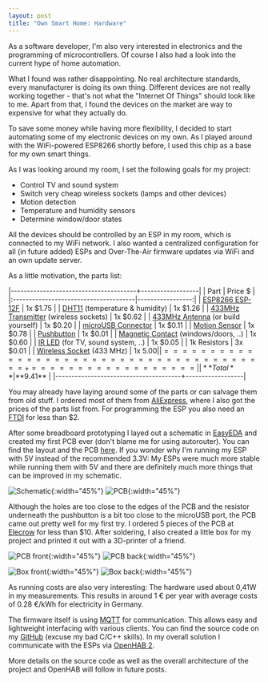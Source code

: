 ```yaml
---
layout: post
title: "Own Smart Home: Hardware"
---
```


As a software developer, I'm also very interested in electronics and the programming of microcontrollers. Of course I also had a look into the current hype of home automation.

What I found was rather disappointing. No real architecture standards, every manufacturer is doing its own thing. Different devices are not really working together - that's not what the "Internet Of Things" should look like to me. Apart from that, I found the devices on the market are way to expensive for what they actually do.

To save some money while having more flexibility, I decided to start automating some of my electronic devices on my own. As I played around with the WiFi-powered ESP8266 shortly before, I used this chip as a base for my own smart things.

As I was looking around my room, I set the following goals for my project:

- Control TV and sound system
- Switch very cheap wireless sockets (lamps and other devices)
- Motion detection
- Temperature and humidity sensors
- Determine window/door states

All the devices should be controlled by an ESP in my room, which is connected to my WiFi network. I also wanted a centralized configuration for all (in future added) ESPs and Over-The-Air firmware updates via WiFi and an own update server.

As a little motivation, the parts list:

|---------------------------------------+------------------|
| Part                                  |          Price $ |
|:--------------------------------------|-----------------:|
| [ESP8266 ESP-12F](https://de.aliexpress.com/item/2015-New-version-1PCS-ESP-12F-ESP-12E-upgrade-ESP8266-remote-serial-Port-WIFI-wireless-module/32643052680.html?spm=2114.13010608.0.0.OhXPw2)                       |         1x $1.75 |
| [DHT11](https://de.aliexpress.com/item/Free-Shipping-1x-DHT11-DHT-11-Digital-Temperature-and-Humidity-Temperature-sensor-for-Arduino-Hot/32243034419.html?spm=2114.13010608.0.0.wHWh79) (temperature & humidity)        |         1x $1.26 |
| [433MHz Transmitter](https://de.aliexpress.com/item/RF-wireless-receiver-module-transmitter-module-board-for-arduino-super-regeneration-315-433MHZ-DC5V-ASK-OOK/1620400987.html?spm=2114.13010608.0.0.diau83) (wireless sockets) |         1x $0.62 |
| [433MHz Antenna](https://de.aliexpress.com/item/Free-Shipping-10pcs-lot-433mhz-Copper-Spring-Antenna/32447827044.html?spm=2114.13010608.0.0.wHWh79) (or build yourself)    |         1x $0.20 |
| [microUSB Connector](https://de.aliexpress.com/item/10pcs-MICRO-USB-to-DIP-Adapter-5pin-Female-Connector-B-Type-PCB-Converter/32720363831.html?spm=2114.13010608.0.0.wHWh79)                    |         1x $0.11 |
| [Motion Sensor](https://de.aliexpress.com/item/Free-Shipping-HC-SR501-Adjust-Infrared-IR-Pyroelectric-Infrared-PIR-module-Motion-Sensor-Detector-Module-We/32519303005.html?spm=2114.13010608.0.0.OhXPw2)                         |         1x $0.78 |
| [Pushbutton](https://de.aliexpress.com/item/50pcs-lot-6x6x6MM-4PIN-G91-Tactile-Tact-Push-Button-Micro-Switch-Direct-Self-Reset-DIP-Top/32668577698.html?spm=2114.13010608.0.0.OhXPw2)                            |         1x $0.01 |
| [Magnetic Contact](https://de.aliexpress.com/item/Free-Shipping-5-pcs-MC-38-MC38-Wired-Door-Window-Sensor-Magnetic-Switch-Home-Alarm-System/32255881055.html?spm=2114.13010608.0.0.OhXPw2) (windows/doors, ..)  |         1x $0.60 |
| [IR LED](https://de.aliexpress.com/item/100pcs-5mm-Infrared-IR-LED-Light-Emitting-Diode-Lamp-940nm-5-mm-Transparent-Water-Clear-Lens/32371513701.html?spm=2114.13010608.0.0.wHWh79) (for TV, sound system, ..)     |         1x $0.05 |
| 1k Resistors                          |         3x $0.01 |
| [Wireless Socket](https://www.pollin.de/p/funksteckdosen-set-mit-3-steckdosen-550666) (433 MHz)             |         1x $5.00 |
|=======================================+==================|
| **Total**                             |        **$9.41** |
|---------------------------------------+------------------|

You may already have laying around some of the parts or can salvage them from old stuff. I ordered most of them from [AliExpress](https://www.aliexpress.com/), where I also got the prices of the parts list from. For programming the ESP you also need an [FTDI](https://de.aliexpress.com/item/Free-Shipping-1pcs-FT232RL-FTDI-USB-3-3V-5-5V-to-TTL-Serial-Adapter-Module/32481520135.html?spm=2114.13010608.0.0.wHWh79) for less than $2.

After some breadboard prototyping I layed out a schematic in [EasyEDA](https://easyeda.com/) and created my first PCB ever (don't blame me for using autorouter). You can find the layout and the PCB [here](https://easyeda.com/markus9656/ESP_Managed-83b3b148fb944862be8a27f48f32800a). If you wonder why I'm running my ESP with 5V instead of the recommended 3.3V: My ESPs were much more stable while running them with 5V and there are definitely much more things that can be improved in my schematic.

![Schematic](/assets/posts/own-smart-home-hardware/Schematic.png){:width="45%"} ![PCB](/assets/posts/own-smart-home-hardware/PCB.png){:width="45%"} 

Although the holes are too close to the edges of the PCB and the resistor underneath the pushbutton is a bit too close to the microUSB port, the PCB came out pretty well for my first try. I ordered 5 pieces of the PCB at [Elecrow](https://www.elecrow.com/pcb-manufacturing.html) for less than $10. After soldering, I also created a little box for my project and printed it out with a 3D-printer of a friend.

![PCB front](/assets/posts/own-smart-home-hardware/pcb-front.jpg){:width="45%"} ![PCB back](/assets/posts/own-smart-home-hardware/pcb-back.jpg){:width="45%"} 

![Box front](/assets/posts/own-smart-home-hardware/box-front.jpg){:width="45%"} ![Box back](/assets/posts/own-smart-home-hardware/box-back.jpg){:width="45%"} 

As running costs are also very interesting: The hardware used about 0,41W in my measurements. This results in around 1 € per year with average costs of 0.28 €/kWh for electricity in Germany.

The firmware itself is using [MQTT](http://mqtt.org/) for communication. This allows easy and lightweight interfacing with various clients. You can find the source code on my [GitHub](https://github.com/lippertmarkus/esp8266-managed) (excuse my bad C/C++ skills). In my overall solution I communicate with the ESPs via [OpenHAB 2](https://www.openhab.org/).

More details on the source code as well as the overall architecture of the project and OpenHAB will follow in future posts.
